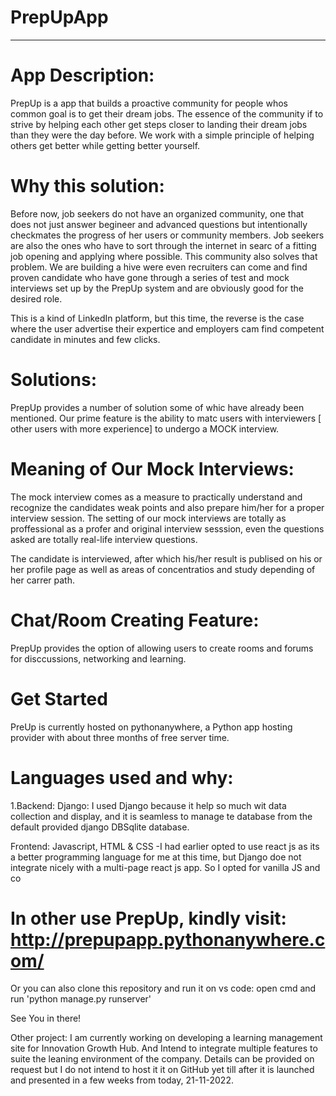 

# PrepUpApp
-------------------------------------------------------------------
# App Description:
PrepUp is a app that builds a proactive community for people whos common goal is to get their dream jobs. The essence of the community if to strive by helping each other get steps closer to landing their dream jobs than they were the day before. We work with a simple principle of helping others get better while getting better yourself.

# Why this solution:
Before now, job seekers do not have an organized community, one that does not just answer begineer and advanced questions but intentionally checkmates the progress of her users or community members. Job seekers are also the ones who have to sort through the internet in searc of a fitting job opening and applying where possible. This community also solves that problem. We are building a hive were even recruiters can come and find proven candidate who have gone through a series of test and mock interviews set up by the PrepUp system and are obviously good for the desired role.

This is a kind of LinkedIn platform, but this time, the reverse is the case where the user advertise their expertice and employers cam find competent candidate in minutes and few clicks.

# Solutions:
PrepUp provides a number of solution some of whic have already been mentioned. Our prime feature is the ability to matc users with interviewers [ other users with more experience] to undergo a MOCK interview.

# Meaning of Our Mock Interviews:
The mock interview comes as a measure to practically understand and recognize the candidates weak points and also prepare him/her for a proper interview session. The setting of our mock interviews are totally as proffessional as a profer and original interview sesssion, even the questions asked are totally real-life interview questions.

The candidate is interviewed, after which his/her result is publised on his or her profile page as well as areas of concentratios and study depending of her carrer path.

# Chat/Room Creating Feature:
PrepUp provides the option of allowing users to create rooms and forums for disccussions, networking and learning.

# Get Started
PreUp is currently hosted on pythonanywhere, a Python app hosting provider with about three months of free server time.

# Languages used and why:
1.Backend: Django: I used Django because it help so much wit data collection and display, and it is seamless to manage te database from the default provided django DBSqlite database.

Frontend: Javascript, HTML & CSS
-I had earlier opted to use react js as its a better programming language for me at this time, but Django doe not integrate nicely with a multi-page react js app. So I opted for vanilla JS and co

# In other use PrepUp, kindly visit: http://prepupapp.pythonanywhere.com/

Or you can also clone this repository and run it on vs code: open cmd and run 'python manage.py runserver'

See You in there!

Other project:
I am currently working on developing a learning management site for Innovation Growth Hub. And Intend to integrate multiple features to suite the leaning environment of the company. Details can be provided on request but I do not intend to host it it on GitHub yet till after it is launched and presented in a few weeks from today, 21-11-2022.
